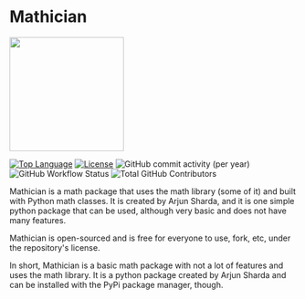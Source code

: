 # Mathician
<img height="200" width="200" src="https://cdn.discordapp.com/attachments/980115259534749746/984839027398160394/Untitled.png"/>


[![Top Language](https://img.shields.io/github/languages/top/ArjunSharda/Mathician)](https://python.org)
[![License](https://img.shields.io/github/license/ajsharda17/Mathician?color=l&label=License)](https://github.com/ArjunSharda/Mathician/blob/main/LICENSE)
![GitHub commit activity (per year)](https://img.shields.io/github/commit-activity/y/ArjunSharda/Mathician)
![GitHub Workflow Status](https://img.shields.io/github/workflow/status/ArjunSharda/Mathician/Dependency%20Review?label=workflow)
![Total GitHub Contributors](https://img.shields.io/github/contributors/ArjunSharda/Mathician?label=total%20contributors)

Mathician is a math package that uses the math library (some of it) and built with Python math classes. It is created by Arjun Sharda, and it is one simple python package that can be used, although very basic and does not have many features. 

Mathician is open-sourced and is free for everyone to use, fork, etc, under the repository's license.

In short, Mathician is a basic math package with not a lot of features and uses the math library. It is a python package created by Arjun Sharda and can be installed with the PyPi package manager, though.
